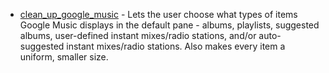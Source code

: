 
* [clean_up_google_music][1] - Lets the user choose what types of items Google Music displays in the default pane - albums, playlists, suggested albums, user-defined instant mixes/radio stations, and/or auto-suggested instant mixes/radio stations. Also makes every item a uniform, smaller size.

[1]: https://chrome.google.com/webstore/detail/clean-up-google-music-de/abkfjiemhehhebdlnkjjjgapndfikjdh